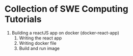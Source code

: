 # Collection of SWE Computing Tutorials 

1. Building a reactJS app on docker (docker-react-app)
   1. Writing the react app
   2. Writing docker file
   3. Build and run image

